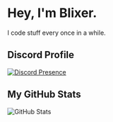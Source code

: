 # Hey, I'm Blixer.

I code stuff every once in a while.

## Discord Profile
[![Discord Presence](https://lanyard.cnrad.dev/api/605923346051497987)](https://discord.com/users/605923346051497987)

## My GitHub Stats
![GitHub Stats](https://github-readme-stats.vercel.app/api?username=blixeron&show_icons=true&theme=transparent)
